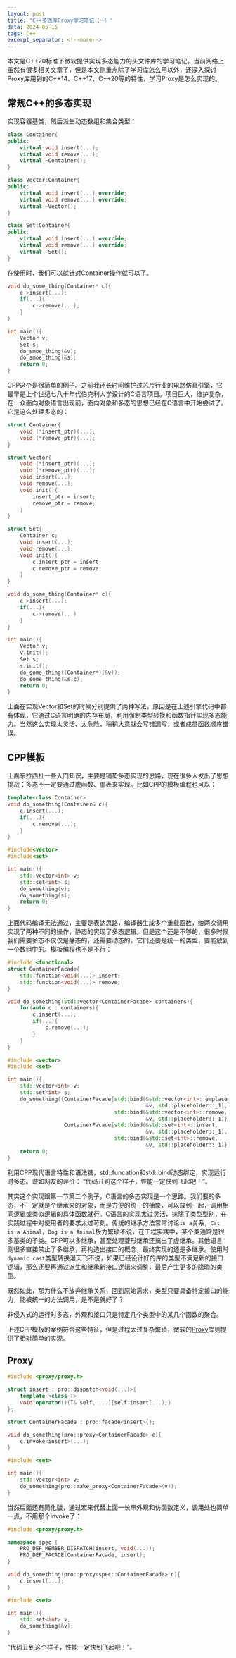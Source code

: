 ```yaml
---
layout: post
title: "C++多态库Proxy学习笔记（一）"
data: 2024-05-15
tags: C++
excerpt_separator: <!--more-->
---
```


本文是C++20标准下微软提供实现多态能力的头文件库的学习笔记。当前网络上虽然有很多相关文章了，但是本文侧重点除了学习库怎么用以外，还深入探讨Proxy库用到的C++14、C++17、C++20等的特性，学习Proxy是怎么实现的。

<!--more-->

## 常规C++的多态实现

实现容器基类，然后派生动态数组和集合类型：

```CPP
class Container{
public:
    virtual void insert(...);
    virtual void remove(...);
    virtual ~Container();
}

class Vector:Container{
public:
    virtual void insert(...) override;
    virtual void remove(...) override;
    virtual ~Vector();
}

class Set:Container{
public:
    virtual void insert(...) override;
    virtual void remove(...) override;
    virtual ~Set();
}
```

在使用时，我们可以就针对Container操作就可以了。
```CPP
void do_some_thing(Container* c){
    c->insert(...);
    if(...){
        c->remove(...);
    }
}

int main(){
    Vector v;
    Set s;
    do_smoe_thing(&v);
    do_smoe_thing(&s);
    return 0;
}
```

CPP这个是很简单的例子。之前我还长时间维护过芯片行业的电路仿真引擎，它最早是上个世纪七八十年代伯克利大学设计的C语言项目。项目巨大，维护复杂，在一众面向对象语言出现前，面向对象和多态的思想已经在C语言中开始尝试了。它是这么处理多态的：

```CPP
struct Container{
    void (*insert_ptr)(...);
    void (*remove_ptr)(...);
}

struct Vector{
    void (*insert_ptr)(...);
    void (*remove_ptr)(...);
    void insert(...);
    void remove(...);
    void init(){
        insert_ptr = insert;
        remove_ptr = remove;
    }
}

struct Set{
    Container c;
    void insert(...);
    void remove(...);
    void init(){
        c.insert_ptr = insert;
        c.remove_ptr = remove;
    }
}

void do_some_thing(Container* c){
    c->insert(...);
    if(...){
        c->remove(...)
    }
}

int main(){
    Vector v;
    v.init();
    Set s;
    s.init();
    do_some_thing((Container*)(&v));
    do_some_thing(&s.c);
    return 0;
}
```

上面在实现Vector和Set的时候分别提供了两种写法，原因是在上述引擎代码中都有体现，它通过C语言明确的内存布局，利用强制类型转换和函数指针实现多态能力。当然这么实现太灵活、太危险，稍稍大意就会写错漏写，或者成员函数顺序错误。

## CPP模板

上面东拉西扯一些入门知识，主要是铺垫多态实现的思路，现在很多人发出了思想挑战：多态不一定要通过虚函数、虚表来实现。比如CPP的模板编程也可以：

```CPP
template<class Container>
void do_something(Container& c){
    c.insert(...);
    if(...){
        c.remove(...);
    }
}

#include<vector>
#include<set>

int main(){
    std::vector<int> v;
    std::set<int> s;
    do_something(v);
    do_something(s);
    return 0;
}
```

上面代码编译无法通过，主要是表达思路，编译器生成多个重载函数，给两次调用实现了两种不同的操作，静态的实现了多态逻辑。但是这个还是不够的，很多时候我们需要多态不仅仅是静态的，还需要动态的，它们还要是统一的类型，要能放到一个数组中的。模板编程也不是不行：

```CPP
#include <functional>
struct ContainerFacade{
    std::function<void(...)> insert;
    std::function<void(...)> remove;
}

void do_something(std::vector<ContainerFacade> containers){
    for(auto c : containers){
        c.insert(...);
        if(...){
            c.remove(...);
        }
    }
}

#include <vector>
#include <set>

int main(){
    std::vector<int> v;
    std::set<int> s;
    do_something({ContainerFacade{std::bind(&std::vector<int>::emplace_back, 
                                            &v, std::placeholder::_1),
                                  std::bind(&std::vector<int>::remove, 
                                            &v, std::placeholder::_1)},
                  ContainerFacade{std::bind(&std::set<int>::insert,
                                            &v, std::placeholder::_1),
                                  std::bind(&std::set<int>::remove,
                                            &v, std::placeholder::_1)}});
    return 0;
}
```

利用CPP现代语言特性和语法糖，std::funcation和std::bind动态绑定，实现运行时多态。诚如网友的评价： “代码丑到这个样子，性能一定快到飞起吧！”。

其实这个实现跟第一节第二个例子，C语言的多态实现是一个思路。我们要的多态，不一定就是个继承来的对象，而是方便的统一的抽象，可以放到一起，调用相同逻辑或类似逻辑的具体函数就行。C语言的实现太过灵活，抹除了类型型别，在实践过程中对使用者的要求太过苛刻。传统的继承方法常常讨论`is a`关系，`Cat is a Animal`，`Dog is a Animal`极为繁琐不说，在工程实践中，某个类通常是很多基类的子类。CPP可以多继承，甚至处理菱形继承还搞出了虚继承。其他语言则很多直接禁止了多继承，再构造出接口的概念，最终实现的还是多继承。使用时`dynamic cast`类型转换漫天飞不说，如果已经设计好的库的类型不满足新的接口逻辑，那么还要再通过派生和继承新接口逻辑来调整，最后产生更多的隐晦的类型。

既然如此，那为什么不放弃继承关系，回到原始需求，类型只要具备特定接口的能力，能被统一的方法调用，是不是就好了？

非侵入式的运行时多态，外观和接口只是特定几个类型中的某几个函数的聚合。

上述CPP模板的案例符合这些特征，但是过程太过复杂繁琐，微软的[Proxy](https://github.com/microsoft/proxy)库则提供了相对简单的实现。

## Proxy

```CPP
#include <proxy/proxy.h>

struct insert : pro::dispatch<void(...)>{
    template <class T>
    void operator()(T& self, ...){self.insert(...);}
};

struct ContainerFacade : pro::facade<insert>{};

void do_something(pro::proxy<ContainerFacade> c){
    c.invoke<insert>(...);
}

#include <set>

int main(){
    std::vector<int> v;
    do_something(pro::make_proxy<ContainerFacade>(v));
}
```

当然后面还有简化版，通过宏来代替上面一长串外观和仿函数定义，调用处也简单一点，不用那个invoke了：

```CPP
#include <proxy/proxy.h>

namespace spec {
    PRO_DEF_MEMBER_DISPATCH(insert, void(...));
    PRO_DEF_FACADE(ContainerFacade, insert);
}

void do_something(pro::proxy<spec::ContainerFacade> c){
    c.insert(...);
}

#include <set>

int main(){
    std::set<int> v;
    do_something(&v);
}
```

“代码丑到这个样子，性能一定快到飞起吧！”。
